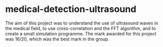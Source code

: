 # medical-detection-ultrasound
The aim of this project was to understand the use of ultrasound waves in the medical field, to use cross-correlation and the FFT algorithm, and to create a small simulation programme. The mark awarded for this project was 16/20, which was the best mark in the group.
